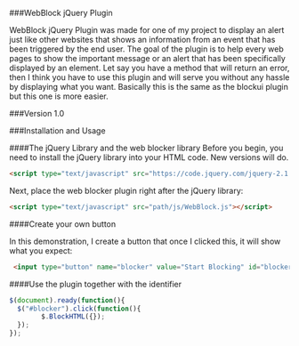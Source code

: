 ###WebBlock jQuery Plugin

WebBlock jQuery Plugin was made for one of my project to display an alert just like other websites that shows an information from an event that has been triggered by the end user. The goal of the plugin is to help every web pages to show the important message or an alert that has been specifically displayed by an element. Let say you have a method that will return an error, then I think you have to use this plugin and will serve you without any hassle by displaying what you want. Basically this is the same as the blockui plugin but this one is more easier.

###Version
1.0

###Installation and Usage

####The jQuery Library and the web blocker library
Before you begin, you need to install the jQuery library into your HTML code. New versions will do.

```html
<script type="text/javascript" src="https://code.jquery.com/jquery-2.1.4.min.js"></script>
```

Next, place the web blocker plugin right after the jQuery library:

```html
<script type="text/javascript" src="path/js/WebBlock.js"></script>
```

####Create your own button

In this demonstration, I create a button that once I clicked this, it will show what you expect:

```html
 <input type="button" name="blocker" value="Start Blocking" id="blocker" />
```

####Use the plugin together with the identifier

```javascript
$(document).ready(function(){
  $("#blocker").click(function(){
        $.BlockHTML({});
  });
});
```

